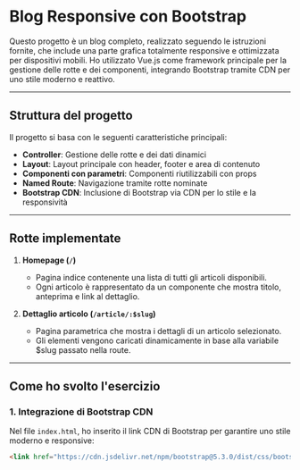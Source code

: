 # Blog Responsive con Bootstrap

Questo progetto è un blog completo, realizzato seguendo le istruzioni fornite, che include una parte grafica totalmente responsive e ottimizzata per dispositivi mobili. Ho utilizzato Vue.js come framework principale per la gestione delle rotte e dei componenti, integrando Bootstrap tramite CDN per uno stile moderno e reattivo.

---

## Struttura del progetto

Il progetto si basa con le seguenti caratteristiche principali:

- **Controller**: Gestione delle rotte e dei dati dinamici
- **Layout**: Layout principale con header, footer e area di contenuto
- **Componenti con parametri**: Componenti riutilizzabili con props
- **Named Route**: Navigazione tramite rotte nominate
- **Bootstrap CDN**: Inclusione di Bootstrap via CDN per lo stile e la responsività

---

## Rotte implementate

1. **Homepage (`/`)**  
   - Pagina indice contenente una lista di tutti gli articoli disponibili.
   - Ogni articolo è rappresentato da un componente che mostra titolo, anteprima e link al dettaglio.

2. **Dettaglio articolo (`/article/:$slug`)**  
   - Pagina parametrica che mostra i dettagli di un articolo selezionato.
   - Gli elementi vengono caricati dinamicamente in base alla variabile $slug passato nella route.

---

## Come ho svolto l'esercizio

### 1. Integrazione di Bootstrap CDN

Nel file `index.html`, ho inserito il link CDN di Bootstrap per garantire uno stile moderno e responsive:

```html
<link href="https://cdn.jsdelivr.net/npm/bootstrap@5.3.0/dist/css/bootstrap.min.css" rel="stylesheet">